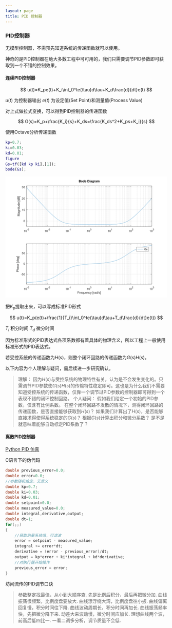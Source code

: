 ```yaml
---
layout: page
title: PID 控制器
---
```


<!---
版本    日期    作者    描述
v1.0    2019.06.03  lous    文件创建

-->

### PID控制器

无模型控制器，不需预先知道系统的传递函数就可以使用。

神奇的是PID控制器在绝大多数工程中可可用的，我们只需要调节PID参数即可获取到一个不错的控制效果。

#### 连续PID控制器

$$
u(t)=K_pe(t)+K_i\int_0^te(\tau)d\tau+K_d\frac{d}{dt}e(t)
$$

$u(t)$ 为控制器输出
$e(t)$ 为设定值(Set Point)和测量值(Process Value)

对上式做拉式变换，可以得到PID控制器的传递函数

$$
G(s)=K_p+\frac{K_i}{s}+K_ds=\frac{K_ds^2+K_ps+K_i}{s}
$$

使用Octave分析传递函数
```matlab
kp=0.7;
ki=0.03;
kd=0.01;
figure
Gs=tf([kd kp ki],[1]);
bode(Gs);
```

![PID传递函数](../pic/Gs_kp_0.7_ki_0.03_kd_0.01.gif)

把$K_p$提取出来，可以写成标准PID形式

$$
u(t)=K_p(e(t)+\frac{1}{T_i}\int_0^te(\tau)d\tau+T_d\frac{d}{dt}e(t))
$$

$T_i$ 积分时间
$T_d$ 微分时间

因为标准形式的PID表达式各项系数都有着具体的物理含义，所以工程上一般使用标准形式的PID表达式。

若受控系统的传递函数为$H(s)$，则整个闭环回路的传递函数为$G(s)H(s)$。

以下内容为个人理解与疑问，需后续进一步研究确认。
>理解：
因为$H(s)$与受控系统的物理特性有关，认为是不会发生变化的。只需调节PID参数使$G(s)H(s)$的传输特性稳定即可。这也是为什么我们不需要知道受控系统的传递函数，仅靠一个调节过PID参数的控制器即可得到一个表现不错的闭环控制回路。
个人疑问：
假如我们给定一个初始的PID参数，仅含有比例系数。
在整个闭环回路不发散的情况下，测得闭环回路的传递函数，是否直接能够获取到$H(s)$？
如果我们计算出了$H(s)$，是否能够直接求得使得系统稳定的$G(s)$？
根据$G(s)$计算出积分和微分系数？
是不是就意味着能够自动标定PID系数了？

#### 离散PID控制器

[Python PID 仿真](../../project/page/python_pid_simulation.md)

C语言下的伪代码
```c
double previous_error=0.0;
double error=0.0;
//参数随机给定，无意义
double kp=0.7;
double ki=0.03;
double kd=0.01;
double setpoint=0.0;
double measured_value=0.0;
double integral,derivative,output;
double dt=1;
for(;;)
{
    //获取测量系统值，可滤波
    error = setpoint - measured_value;
    integral += error*dt;
    derivative = (error - previous_error)/dt;
    output = kp*error + ki*integral + kd*derivative;
    //对执行器开始操作
    previous_error = error;
}
```

坊间流传的PID调节口诀

>参数整定找最佳，从小到大顺序查.
先是比例后积分，最后再把微分加.
曲线振荡很频繁，比例度盘要放大.
曲线漂浮绕大湾，比例度盘往小扳.
曲线偏离回复慢，积分时间往下降.
曲线波动周期长，积分时间再加长.
曲线振荡频率快，先把微分降下来.
动差大来波动慢，微分时间应加长.
理想曲线两个波，前高后低四比一.
一看二调多分析，调节质量不会低.